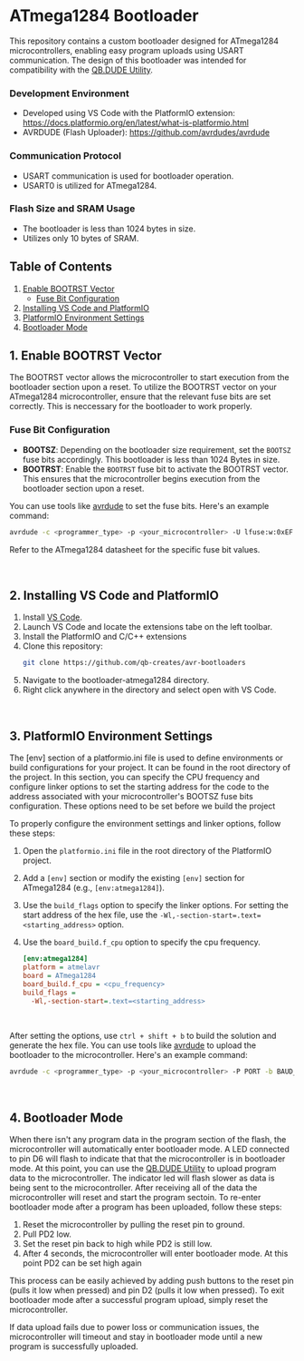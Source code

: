 # ATmega1284 Bootloader
This repository contains a custom bootloader designed for ATmega1284 microcontrollers, enabling easy program uploads using USART communication. The design of this bootloader was intended for compatibility with the <a href="https://github.com/qb-creates/qbdude">QB.DUDE Utility</a>.
      
### Development Environment<a name="development"></a>
- Developed using VS Code with the PlatformIO extension: https://docs.platformio.org/en/latest/what-is-platformio.html
- AVRDUDE (Flash Uploader): https://github.com/avrdudes/avrdude

### Communication Protocol<a name="communication"></a>

- USART communication is used for bootloader operation.
- USART0 is utilized for ATmega1284.

### Flash Size and SRAM Usage<a name="size"></a>

- The bootloader is less than 1024 bytes in size.
- Utilizes only 10 bytes of SRAM.

<h2> Table of Contents</h2>

1. [Enable BOOTRST Vector](#enableboot)
    - [Fuse Bit Configuration](#fusebits)
2. [Installing VS Code and PlatformIO](#installing)
2. [PlatformIO Environment Settings](#environment)
3. [Bootloader Mode](#bootmode)

## 1. Enable BOOTRST Vector<a name="enableboot"></a>

The BOOTRST vector allows the microcontroller to start execution from the bootloader section upon a reset. To utilize the BOOTRST vector on your ATmega1284 microcontroller, ensure that the relevant fuse bits are set correctly. This is neccessary for the bootloader to work properly.

### Fuse Bit Configuration<a name="fusebits"></a>

- **BOOTSZ**: Depending on the bootloader size requirement, set the `BOOTSZ` fuse bits accordingly. This bootloader is less than 1024 Bytes in size.
- **BOOTRST**: Enable the `BOOTRST` fuse bit to activate the BOOTRST vector. This ensures that the microcontroller begins execution from the bootloader section upon a reset.

You can use tools like <a href="https://github.com/avrdudes/avrdude">avrdude</a> to set the fuse bits. Here's an example command:

```bash
avrdude -c <programmer_type> -p <your_microcontroller> -U lfuse:w:0xEF:m -U hfuse:w:0xD8:m -U efuse:w:0xFF:m
```
Refer to the ATmega1284 datasheet for the specific fuse bit values. 

<br>

## 2. Installing VS Code and PlatformIO<a name="installing"></a>
1. Install <a href="https://code.visualstudio.com/download">VS Code</a>.
2. Launch VS Code and locate the extensions tabe on the left toolbar.
3. Install the PlatformIO and C/C++ extensions
4. Clone this repository:
   ```bash
   git clone https://github.com/qb-creates/avr-bootloaders
5. Navigate to the bootloader-atmega1284 directory.
6. Right click anywhere in the directory and select open with VS Code.

<br>

## 3. PlatformIO Environment Settings<a name="environment"></a>

The [env] section of a platformio.ini file is used to define environments or build configurations for your project. It can be found in the root directory of the project. In this section, you can specify the CPU frequency and configure linker options to set the starting address for the code to the address associated with your microcontroller's BOOTSZ fuse bits configuration. These options need to be set before we build the project

To properly configure the environment settings and linker options, follow these steps:

1. Open the `platformio.ini` file in the root directory of the PlatformIO project.
2. Add a `[env]` section or modify the existing `[env]` section for ATmega1284 (e.g., `[env:atmega1284]`).
3. Use the `build_flags` option to specify the linker options. For setting the start address of the hex file, use the `-Wl,-section-start=.text=<starting_address>` option. 
4. Use the `board_build.f_cpu` option to specify the cpu frequency. 

   ```ini
   [env:atmega1284]
   platform = atmelavr
   board = ATmega1284
   board_build.f_cpu = <cpu_frequency>
   build_flags =
     -Wl,-section-start=.text=<starting_address>
<br>

After setting the options, use `ctrl + shift + b` to build the solution and generate the hex file. You can use tools like <a href="https://github.com/avrdudes/avrdude">avrdude</a> to upload the bootloader to the microcontroller. Here's an example command:

```bash
avrdude -c <programmer_type> -p <your_microcontroller> -P PORT -b BAUD_RATE -U flash:w:<path_to_hex_file>
```

<br>

## 4. Bootloader Mode<a name="bootmode"></a>
When there isn't any program data in the program section of the flash, the microcontroller will automatically enter bootloader mode. A LED connected to pin D6 will flash to indicate that that the microcontroller is in bootloader mode. At this point, you can use the <a href="https://github.com/qb-creates/qbdude">QB.DUDE Utility</a> to upload program data to the microcontroller.  The indicator led will flash slower as data is being sent to the microcontroller. After receiving all of the data the microcontroller will reset and start the program sectoin. To re-enter bootloader mode after a program has been uploaded, follow these steps:

1. Reset the microcontroller by pulling the reset pin to ground.
2. Pull PD2 low.
3. Set the reset pin back to high while PD2 is still low.
4. After 4 seconds, the microcontroller will enter bootloader mode. At this point PD2 can be set high again

This process can be easily achieved by adding push buttons to the reset pin (pulls it low when pressed) and pin D2 (pulls it low when pressed). To exit bootloader mode after a successful program upload, simply reset the microcontroller.

If data upload fails due to power loss or communication issues, the microcontroller will timeout and stay in bootloader mode until a new program is successfully uploaded.

